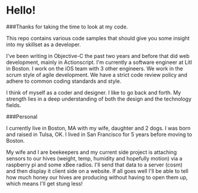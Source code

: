 Hello!
============

###Thanks for taking the time to look at my code.  

This repo contains various code samples that should give you some insight
into my skillset as a developer.

I've been writing in Objective-C the past two years and before that did
web development, mainly in Actionscript. I'm currently a software engineer
at Litl in Boston. I work on the iOS team with 3 other engineers. We work in the
scrum style of agile development. We have a strict code review policy and adhere
to common coding standards and style.


I think of myself as a coder and designer. I like to go back and forth. My strength
lies in a deep understanding of both the design and the technology fields.

###Personal

I currently live in Boston, MA with my wife, daughter and 2 dogs. I was born and raised in
Tulsa, OK. I lived in San Francisco for 5 years before moving to Boston.

My wife and I are beekeepers and my current side project is attaching sensors to our hives (weight,
temp, humidity and hopefully motion) via a raspberry pi and some xBee radios. I'll send that data
to a server (cosm) and then display it client side on a website. If all goes well I'll be able
to tell how much honey our hives are producing without having to open them up, which means I'll
get stung less! 
